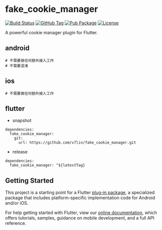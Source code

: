 # fake_cookie_manager

[![Build Status](https://cloud.drone.io/api/badges/v7lin/fake_cookie_manager/status.svg)](https://cloud.drone.io/v7lin/fake_cookie_manager)
[![GitHub Tag](https://img.shields.io/github/tag/v7lin/fake_cookie_manager.svg)](https://github.com/v7lin/fake_cookie_manager/releases)
[![Pub Package](https://img.shields.io/pub/v/fake_cookie_manager.svg)](https://pub.dartlang.org/packages/fake_cookie_manager)
[![License](https://img.shields.io/badge/License-Apache%202.0-blue.svg)](https://github.com/v7lin/fake_cookie_manager/blob/master/LICENSE)

A powerful cookie manager plugin for Flutter.

## android

````
# 不需要做任何额外接入工作
# 不需要混淆
````

## ios

````
# 不需要做任何额外接入工作
````

## flutter

* snapshot

````
dependencies:
  fake_cookie_manager:
    git:
      url: https://github.com/v7lin/fake_cookie_manager.git
````

* release

````
dependencies:
  fake_cookie_manager: ^${latestTag}
````

## Getting Started

This project is a starting point for a Flutter
[plug-in package](https://flutter.io/developing-packages/),
a specialized package that includes platform-specific implementation code for
Android and/or iOS.

For help getting started with Flutter, view our 
[online documentation](https://flutter.io/docs), which offers tutorials, 
samples, guidance on mobile development, and a full API reference.
